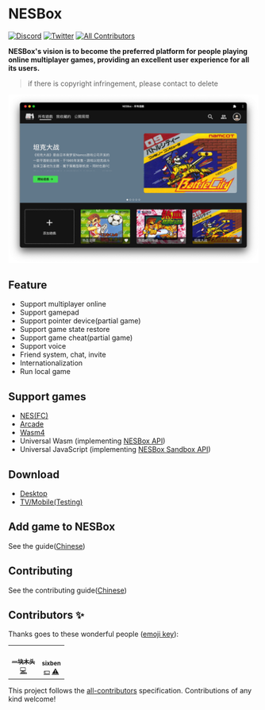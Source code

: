 # NESBox

[![Discord](https://img.shields.io/discord/982679663677698079?label=discord&style=flat-square)](https://discord.gg/pBkC7azY)
[![Twitter](https://img.shields.io/twitter/follow/nesbox_online?style=flat-square)](https://twitter.com/nesbox_online)<!-- ALL-CONTRIBUTORS-BADGE:START - Do not remove or modify this section -->
[![All Contributors](https://img.shields.io/badge/all_contributors-2-orange.svg?style=flat-square)](#contributors-)

<!-- ALL-CONTRIBUTORS-BADGE:END -->

**NESBox's vision is to become the preferred platform for people playing online multiplayer games, providing an excellent user experience for all its users.**

> if there is copyright infringement, please contact to delete

![](screenshots/homepage.png)

## Feature

- Support multiplayer online
- Support gamepad
- Support pointer device(partial game)
- Support game state restore
- Support game cheat(partial game)
- Support voice
- Friend system, chat, invite
- Internationalization
- Run local game

## Support games

- [NES(FC)](https://en.wikipedia.org/wiki/Nintendo_Entertainment_System)
- [Arcade](https://en.wikipedia.org/wiki/Arcade_video_game)
- [Wasm4](https://wasm4.org/)
- Universal Wasm (implementing [NESBox API](https://github.com/mantou132/nesbox/blob/dev/packages/nes/utils_macro/src/lib.rs))
- Universal JavaScript (implementing [NESBox Sandbox API](https://github.com/mantou132/nesbox/blob/dev/packages/sandbox/types.d.ts))

## Download

- [Desktop](https://nesbox.xianqiao.wang)
- [TV/Mobile(Testing)](https://github.com/mantou132/nesbox/issues/154#issuecomment-1430810077)

## Add game to NESBox

See the guide([Chinese](./PUBLISH_GAME.md))

## Contributing

See the contributing guide([Chinese](./CONTRIBUTING.md))

## Contributors ✨

Thanks goes to these wonderful people ([emoji key](https://allcontributors.org/docs/en/emoji-key)):

<!-- ALL-CONTRIBUTORS-LIST:START - Do not remove or modify this section -->
<!-- prettier-ignore-start -->
<!-- markdownlint-disable -->
<table>
  <tbody>
    <tr>
      <td align="center"><a href="https://hehehai.cn"><img src="https://avatars.githubusercontent.com/u/12692552?v=4?s=100" width="100px;" alt=""/><br /><sub><b>一块木头</b></sub></a><br /><a href="https://github.com/mantou132/nesbox/commits?author=hehehai" title="Code">💻</a></td>
      <td align="center"><a href="https://github.com/six-ben"><img src="https://avatars.githubusercontent.com/u/43313308?v=4?s=100" width="100px;" alt=""/><br /><sub><b>sixben</b></sub></a><br /><a href="#financial-six-ben" title="Financial">💵</a> <a href="https://github.com/mantou132/nesbox/commits?author=six-ben" title="Tests">⚠️</a></td>
    </tr>
  </tbody>
</table>

<!-- markdownlint-restore -->
<!-- prettier-ignore-end -->

<!-- ALL-CONTRIBUTORS-LIST:END -->

This project follows the [all-contributors](https://github.com/all-contributors/all-contributors) specification. Contributions of any kind welcome!
